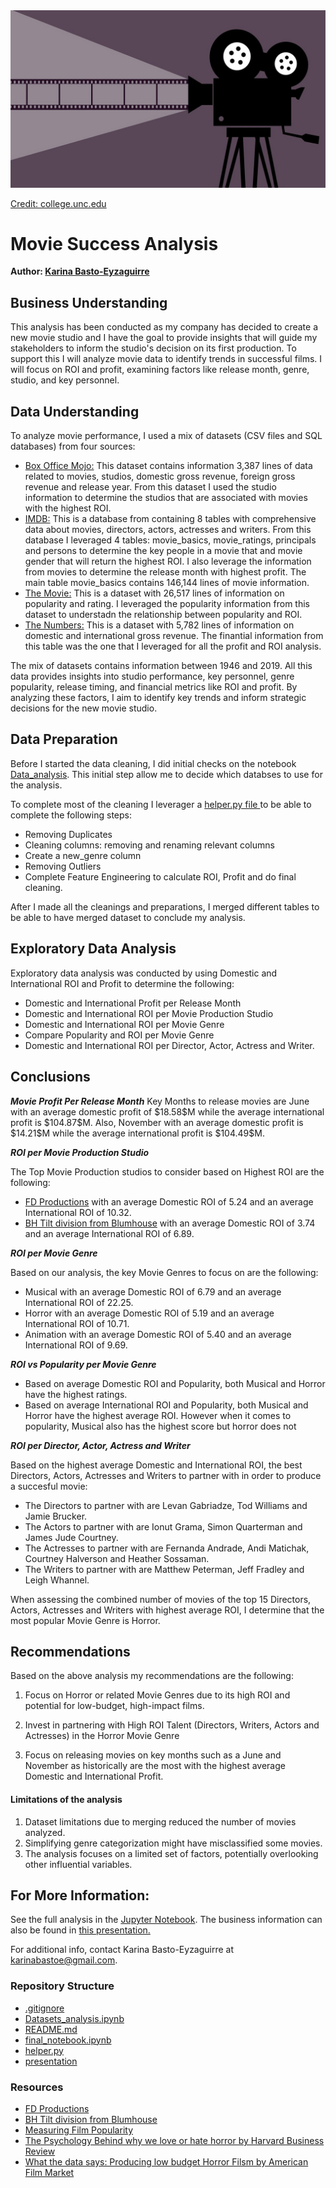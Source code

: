 <img src="Image/film1.jpg">

[Credit: college.unc.edu](https://college.unc.edu/2020/05/take-a-film-adventure/)

# Movie Success Analysis 

**Author: <a href="https://www.linkedin.com/in/karina-basto-eyzaguirre-203a0445/"> Karina Basto-Eyzaguirre</a>**

## Business Understanding
This analysis has been conducted as my company has decided to create a new movie studio and I have the goal to provide insights that will guide my stakeholders to inform the studio's decision on its first production. To support this I will analyze movie data to identify trends in successful films. I will focus on ROI and profit, examining factors like release month, genre, studio, and key personnel. 

## Data Understanding
To analyze movie performance, I used a mix of datasets (CSV files and SQL databases) from four sources: 
- <a href="https://www.boxofficemojo.com/">Box Office Mojo:</a> This dataset contains information 3,387 lines of data related to movies, studios, domestic gross revenue, foreign gross revenue and release year. From this dataset I used the studio information to determine the studios that are associated with movies with the highest ROI.
- <a href="https://www.imdb.com/">IMDB:</a> This is a database from containing 8 tables with comprehensive data about movies, directors, actors, actresses and writers. From this database I leveraged 4 tables: movie_basics, movie_ratings, principals and persons to determine the key people in a movie that and movie gender that will return the highest ROI. I also leverage the information from movies to determine the release month with highest profit. The main table movie_basics contains 146,144 lines of movie information.
- <a href="https://www.themoviedb.org/">The Movie:</a> This is a dataset with 26,517 lines of information on popularity and rating. I leveraged the popularity information from this dataset to understadn the relationship between popularity and ROI.
- <a href="https://www.the-numbers.com/">The Numbers:</a> This is a dataset with 5,782 lines of information on domestic and international gross revenue. The finantial information from this table was the one that I leveraged for all the profit and ROI analysis.

The mix of datasets contains information between 1946 and 2019. All this data provides insights into studio performance, key personnel, genre popularity, release timing, and financial metrics like ROI and profit. By analyzing these factors, I aim to identify key trends and inform strategic decisions for the new movie studio.

## Data Preparation
Before I started the data cleaning, I did initial checks on the notebook <a href="https://github.com/KBE25/movie_analysis/blob/main/Datasets_analysis.ipynb">Data_analysis</a>. This initial step allow me to decide which databses to use for the analysis.

To complete most of the cleaning I leverager a <a href="https://github.com/KBE25/movie_analysis/blob/main/helper.py"> helper.py file </a> to be able to complete the following steps:
- Removing Duplicates
- Cleaning columns: removing and renaming relevant columns
- Create a new_genre column
- Removing Outliers
- Complete Feature Engineering to calculate ROI, Profit and do final cleaning.

After I made all the cleanings and preparations, I merged different tables to be able to have merged dataset to conclude my analysis.

## Exploratory Data Analysis
Exploratory data analysis was conducted by using Domestic and International ROI and Profit to determine the following:
- Domestic and International Profit per Release Month
- Domestic and International ROI per Movie Production Studio
- Domestic and International ROI per Movie Genre
- Compare Popularity and ROI per Movie Genre
- Domestic and International ROI per Director, Actor, Actress and Writer.

## Conclusions
***Movie Profit Per Release Month***
Key Months to release movies are June with an average domestic profit of \$18.58\$M while the average international profit is \$104.87\$M. Also, November with an average domestic profit is \$14.21\$M while the average international profit is \$104.49\$M.

***ROI per Movie Production Studio***

The Top Movie Production studios to consider based on Highest ROI are the following:
- <a href="https://www.fd1.com/">FD Productions</a> with an average Domestic ROI of 5.24 and an average International ROI of 10.32. 
- <a href="https://www.blumhouse.com/films">BH Tilt division from Blumhouse</a> with an average Domestic ROI of 3.74 and an average International ROI of 6.89.
  
***ROI per Movie Genre***

Based on our analysis, the key Movie Genres to focus on are the following:
- Musical with an average Domestic ROI of 6.79 and an average International ROI of 22.25.
- Horror with an average Domestic ROI of 5.19 and an average International ROI of 10.71.
- Animation with an average Domestic ROI of 5.40 and an average International ROI of 9.69.

***ROI vs Popularity per Movie Genre***

- Based on average Domestic ROI and Popularity, both Musical and Horror have the highest ratings.
- Based on average International ROI and Popularity, both Musical and Horror have the highest average ROI. However when it comes to popularity, Musical also has the highest score but horror does not

***ROI per Director, Actor, Actress and Writer***

Based on the highest average Domestic and International ROI, the best Directors, Actors, Actresses and Writers to partner with in order to produce a succesful movie:
- The Directors to partner with are Levan Gabriadze, Tod Williams and Jamie Brucker.
- The Actors to partner with are Ionut Grama, Simon Quarterman and James Jude Courtney.
- The Actresses to partner with are Fernanda Andrade, Andi Matichak, Courtney Halverson and Heather Sossaman.
- The Writers to partner with are Matthew Peterman, Jeff Fradley and Leigh Whannel.

When assessing the combined number of movies of the top 15 Directors, Actors, Actresses and Writers with highest average ROI, I determine that the most popular Movie Genre is Horror.

## Recommendations
Based on the above analysis my recommendations are the following:

1. Focus on Horror or related Movie Genres due to its high ROI and potential for low-budget, high-impact films.
   
2. Invest in partnering with High ROI Talent (Directors, Writers, Actors and Actresses) in the Horror Movie Genre

3. Focus on releasing movies on key months such as a June and November as historically are the most with the highest average Domestic and International Profit.

#### Limitations of the analysis
1. Dataset limitations due to merging reduced the number of movies analyzed.
2. Simplifying genre categorization might have misclassified some movies.
3. The analysis focuses on a limited set of factors, potentially overlooking other influential variables.
   
## For More Information:
See the full analysis in the <a href="https://github.com/KBE25/movie_analysis/blob/main/final_notebook.ipynb">Jupyter Notebook</a>.
The business information can also be found in <a href="">this presentation. </a>

For additional info, contact Karina Basto-Eyzaguirre at karinabastoe@gmail.com.

### Repository Structure
- <a href="https://github.com/KBE25/movie_analysis/blob/main/.gitignore"> .gitignore </a>
- <a href="https://github.com/KBE25/movie_analysis/blob/main/Datasets_analysis.ipynb"> Datasets_analysis.ipynb </a>
- <a href="https://github.com/KBE25/movie_analysis/blob/main/README.md"> README.md </a>
- <a href="https://github.com/KBE25/movie_analysis/blob/main/final_notebook.ipynb"> final_notebook.ipynb </a>
- <a href="https://github.com/KBE25/movie_analysis/blob/main/helper.py"> helper.py </a>
- <a href=""> presentation </a>

### Resources
- <a href="https://www.fd1.com/">FD Productions</a>
- <a href="https://www.blumhouse.com/films">BH Tilt division from Blumhouse</a>
- <a href="https://d-nb.info/1234464950/34#:~:text=Film%20popularity%20is%20an%20important,to%20direct%20and%20satisfy%20them."> Measuring Film Popularity</a>
- <a href="https://hbr.org/2021/10/the-psychology-behind-why-we-love-or-hate-horror#:~:text=For%20instance%2C%20watching%20a%20horror,parts%20of%20the%20human%20condition."> The Psychology Behind why we love or hate horror by Harvard Business Review</a>
- <a href="https://americanfilmmarket.com/what-the-data-says-producing-low-budget-horror-films/"> What the data says: Producing low budget Horror Filsm by American Film Market</a>